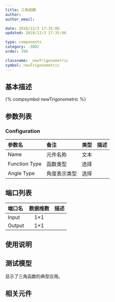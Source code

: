 ```yaml
---
title: 三角函数
author: 
author_email:

date: 2018/12/3 17:35:06
updated: 2018/12/3 17:35:06

type: components
category: -3002
order: 700

classname: _newTrigonometric
symbol: newTrigonometric
---
```

## 基本描述
{% compsymbol newTrigonometric %}

## 参数列表
### Configuration
| 参数名 | 备注 | 类型 | 描述 |
| :--- | :--- | :--: | :--- |
| Name | 元件名称 | 文本 |  |
| Function Type | 函数类型 | 选择 |  |
| Angle Type | 角度表示类型 | 选择 |  |


## 端口列表

| 端口名 | 数据维数 | 描述 |
| :--- | :--:  | :--- |
| Input | 1×1 | |                   
| Output | 1×1 | |                   

## 使用说明


## 测试模型
[<test name>](<test link>)显示了三角函数的典型应用。

## 相关元件


